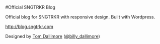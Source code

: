#Official SNGTRKR Blog


Official blog for SNGTRKR with responsive design. Built with Wordpress.

http://blog.sngtrkr.com

Designed by [Tom Dallimore](http://www.tomdallimore.com) ([@billy_dallimore](http://twitter.com/billy_dallimore))
